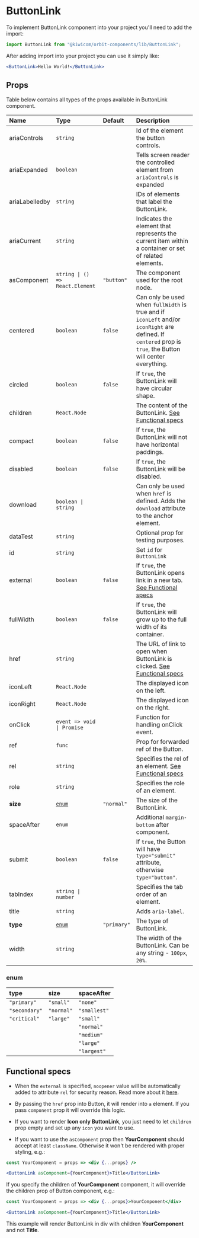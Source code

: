 # ButtonLink

To implement ButtonLink component into your project you'll need to add the import:

```jsx
import ButtonLink from "@kiwicom/orbit-components/lib/ButtonLink";
```

After adding import into your project you can use it simply like:

```jsx
<ButtonLink>Hello World!</ButtonLink>
```

## Props

Table below contains all types of the props available in ButtonLink component.

| Name           | Type                            | Default     | Description                                                                                                                                                  |
| :------------- | :------------------------------ | :---------- | :----------------------------------------------------------------------------------------------------------------------------------------------------------- |
| ariaControls   | `string`                        |             | Id of the element the button controls.                                                                                                                       |
| ariaExpanded   | `boolean`                       |             | Tells screen reader the controlled element from `ariaControls` is expanded                                                                                   |
| ariaLabelledby | `string`                        |             | IDs of elements that label the ButtonLink.                                                                                                                   |
| ariaCurrent    | `string`                        |             | Indicates the element that represents the current item within a container or set of related elements.                                                        |
| asComponent    | `string \| () => React.Element` | `"button"`  | The component used for the root node.                                                                                                                        |
| centered       | `boolean`                       | `false`     | Can only be used when `fullWidth` is true and if `iconLeft` and/or `iconRight` are defined. If `centered` prop is `true`, the Button will center everything. |
| circled        | `boolean`                       | `false`     | If `true`, the ButtonLink will have circular shape.                                                                                                          |
| children       | `React.Node`                    |             | The content of the ButtonLink. [See Functional specs](#functional-specs)                                                                                     |
| compact        | `boolean`                       | `false`     | If `true`, the ButtonLink will not have horizontal paddings.                                                                                                 |
| disabled       | `boolean`                       | `false`     | If `true`, the ButtonLink will be disabled.                                                                                                                  |
| download       | `boolean \| string`             |             | Can only be used when `href` is defined. Adds the `download` attribute to the anchor element.                                                                |
| dataTest       | `string`                        |             | Optional prop for testing purposes.                                                                                                                          |
| id             | `string`                        |             | Set `id` for `ButtonLink`                                                                                                                                    |
| external       | `boolean`                       | `false`     | If `true`, the ButtonLink opens link in a new tab. [See Functional specs](#functional-specs)                                                                 |
| fullWidth      | `boolean`                       | `false`     | If `true`, the ButtonLink will grow up to the full width of its container.                                                                                   |
| href           | `string`                        |             | The URL of link to open when ButtonLink is clicked. [See Functional specs](#functional-specs)                                                                |
| iconLeft       | `React.Node`                    |             | The displayed icon on the left.                                                                                                                              |
| iconRight      | `React.Node`                    |             | The displayed icon on the right.                                                                                                                             |
| onClick        | `event => void \| Promise`      |             | Function for handling onClick event.                                                                                                                         |
| ref            | `func`                          |             | Prop for forwarded ref of the Button.                                                                                                                        |
| rel            | `string`                        |             | Specifies the rel of an element. [See Functional specs](#functional-specs)                                                                                   |
| role           | `string`                        |             | Specifies the role of an element.                                                                                                                            |
| **size**       | [`enum`](#enum)                 | `"normal"`  | The size of the ButtonLink.                                                                                                                                  |
| spaceAfter     | `enum`                          |             | Additional `margin-bottom` after component.                                                                                                                  |
| submit         | `boolean`                       | `false`     | If `true`, the Button will have `type="submit"` attribute, otherwise `type="button"`.                                                                        |
| tabIndex       | `string \| number`              |             | Specifies the tab order of an element.                                                                                                                       |
| title          | `string`                        |             | Adds `aria-label`.                                                                                                                                           |
| **type**       | [`enum`](#enum)                 | `"primary"` | The type of ButtonLink.                                                                                                                                      |
| width          | `string`                        |             | The width of the ButtonLink. Can be any string - `100px`, `20%`.                                                                                             |

### enum

| type          | size       | spaceAfter   |
| :------------ | :--------- | :----------- |
| `"primary"`   | `"small"`  | `"none"`     |
| `"secondary"` | `"normal"` | `"smallest"` |
| `"critical"`  | `"large"`  | `"small"`    |
|               |            | `"normal"`   |
|               |            | `"medium"`   |
|               |            | `"large"`    |
|               |            | `"largest"`  |

## Functional specs

- When the `external` is specified, `noopener` value will be automatically added to attribute `rel` for security reason. Read more about it [here](https://web.dev/external-anchors-use-rel-noopener/).

- By passing the `href` prop into Button, it will render into `a` element. If you pass `component` prop it will override this logic.

- If you want to render **Icon only ButtonLink**, you just need to let `children` prop empty and set up any `icon` you want to use.

- If you want to use the `asComponent` prop then **YourComponent** should accept at least `className`. Otherwise it won't be rendered with proper styling, e.g.:

```jsx
const YourComponent = props => <div {...props} />

<ButtonLink asComponent={YourComponent}>Title</ButtonLink>
```

If you specify the children of **YourComponent** component, it will override the children prop of Button component, e.g.:

```jsx
const YourComponent = props => <div {...props}>YourComponent</div>

<ButtonLink asComponent={YourComponent}>Title</ButtonLink>
```

This example will render ButtonLink in div with children **YourComponent** and not **Title**.
